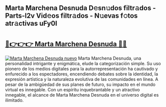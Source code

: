 ## Marta Marchena Desnuda D𝚎sn𝚞dos filtr𝚊dos - Parts-l2v Vid𝚎os filtr𝚊dos - N𝚞evas f𝚘tos atr𝚊ctivas uFy0I

# <h2><a href="http://mbbdm3.tromn.icu/?c=Marta+Marchena+Desnuda">🔗👉👉👉 Marta Marchena Desnuda 🔗🔗</a></h2>

[![Marta Marchena Desnuda nuevo](https://i.imgur.com/pEAQMta.gif)](http://mbbdm3.tromn.icu/?c=Marta+Marchena+Desnuda)
Marta Marchena Desnuda, una personalidad intrigante y enigmática, elude la categorización simple. Su uso pionero de los medios digitales para la autorrepresentación ha cautivado y enfurecido a los espectadores, encendiendo debates sobre la identidad, la expresión artística y la naturaleza evolutiva de las comunidades en línea. A pesar de la ambigüedad de sus planes de futuro, su impacto en el mundo virtual es innegable. Con un espíritu inquebrantable y un atractivo innegable, el alcance de Marta Marchena Desnuda en el universo digital es ilimitado.

